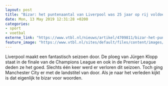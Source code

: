 ```yaml
---
layout: post
title: "Bizar: het puntenaantal van Liverpool was 25 jaar op rij voldoende voor landstitel"
date: Mon, 13 May 2019 12:31:28 +0200
categories: 
- sport 
- voetbal 
externe_link: "https://www.vtbl.nl/nieuws/artikel/4709811/bizar-het-puntenaantal-van-liverpool-was-25-jaar-op-rij-voldoende-voor"
feature_image: "https://www.vtbl.nl/sites/default/files/content/images/2019/05/13/Copyright-ProShots-3380527.jpg"
---
```


Liverpool maakt een fantastisch seizoen door. De ploeg van Jürgen Klopp staat in de finale van de Champions League en ook in de Premier League deden ze het goed. Slechts één keer werd er verloren dit seizoen. Toch ging Manchester City er met de landstitel van door. Als je naar het verleden kijkt is dat eigenlijk te bizar voor woorden.
